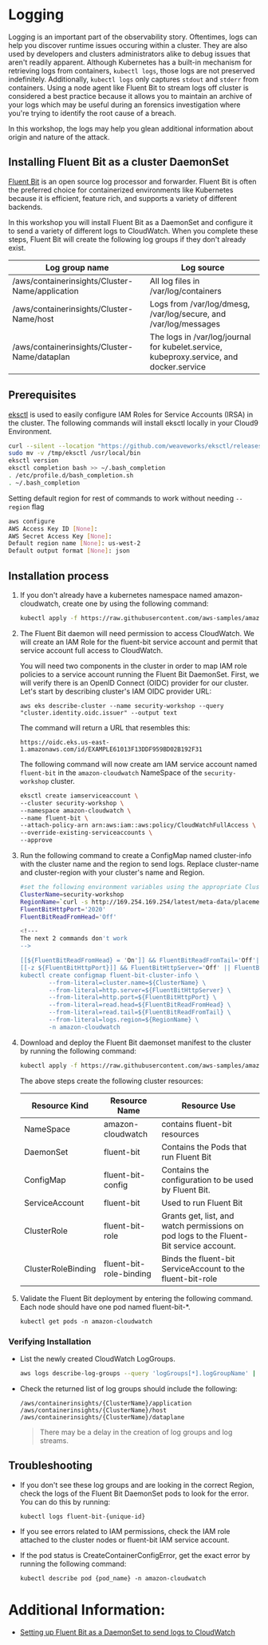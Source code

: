# Logging
Logging is an important part of the observability story. Oftentimes, logs can help you discover runtime issues occuring within a cluster. They are also used by developers and clusters administrators alike to debug issues that aren't readily apparent. Although Kubernetes has a built-in mechanism for retrieving logs from containers, `kubectl logs`, those logs are not preserved indefinitely. Additionally, `kubectl logs` only captures `stdout` and `stderr` from containers. Using a node agent like Fluent Bit to stream logs off cluster is considered a best practice because it allows you to maintain an archive of your logs which may be useful during an forensics investigation where you're trying to identify the root cause of a breach. 

In this workshop, the logs may help you glean additional information about origin and nature of the attack. 

## Installing Fluent Bit as a cluster DaemonSet
[Fluent Bit](https://fluentbit.io/ "Fluent Bit Project") is an open source log processor and forwarder. Fluent Bit is often the preferred choice for containerized environments like Kubernetes because it is efficient, feature rich, and supports a variety of different backends. 

In this workshop you will install Fluent Bit as a DaemonSet and configure it to send a variety of different logs to CloudWatch. When you complete these steps, Fluent Bit will create the following log groups if they don't already exist.

| Log group name                                  | Log source                                                                              |
| ----------------------------------------------- | --------------------------------------------------------------------------------------- |
| /aws/containerinsights/Cluster-Name/application | All log files in /var/log/containers                                                    |
| /aws/containerinsights/Cluster-Name/host        | Logs from /var/log/dmesg, /var/log/secure, and /var/log/messages                        |
| /aws/containerinsights/Cluster-Name/dataplan    | The logs in /var/log/journal for kubelet.service, kubeproxy.service, and docker.service |

## Prerequisites
[eksctl](https://docs.aws.amazon.com/eks/latest/userguide/eksctl.html) is used to easily configure IAM Roles for Service Accounts (IRSA) in the cluster. The following commands will install eksctl locally in your Cloud9 Environment.

```bash
curl --silent --location "https://github.com/weaveworks/eksctl/releases/latest/download/eksctl_$(uname -s)_amd64.tar.gz" | tar xz -C /tmp
sudo mv -v /tmp/eksctl /usr/local/bin
eksctl version
eksctl completion bash >> ~/.bash_completion
. /etc/profile.d/bash_completion.sh
. ~/.bash_completion
```

Setting default region for rest of commands to work without needing `--region` flag 

```bash
aws configure
AWS Access Key ID [None]: 
AWS Secret Access Key [None]: 
Default region name [None]: us-west-2
Default output format [None]: json
```

## Installation process
1. If you don't already have a kubernetes namespace named amazon-cloudwatch, create one by using the following command:

    ```bash
    kubectl apply -f https://raw.githubusercontent.com/aws-samples/amazon-cloudwatch-container-insights/latest/k8s-deployment-manifest-templates/deployment-mode/daemonset/container-insights-monitoring/cloudwatch-namespace.yaml
    ```

<!--- We do not need this step if we create the OIDC endpoint as part of the bootstrapping process -->

2. The Fluent Bit daemon will need permission to access CloudWatch. We will create an IAM Role for the fluent-bit service account and permit that service account full access to CloudWatch.
    
    You will need two components in the cluster in order to map IAM role policies to a service account running the Fluent Bit DaemonSet. First, we will verify there is an OpenID Connect (OIDC) provider for our cluster. Let's start by describing cluster's IAM OIDC provider URL:
    
    `aws eks describe-cluster --name security-workshop --query "cluster.identity.oidc.issuer" --output text`

    The command will return a URL that resembles this: 
    
    ```
    https://oidc.eks.us-east-1.amazonaws.com/id/EXAMPLE61013F13DDF959BD02B192F31
    ```

    The following command will now create am IAM service account named `fluent-bit` in the `amazon-cloudwatch` NameSpace of the `security-workshop` cluster.
    
    ```bash
    eksctl create iamserviceaccount \
    --cluster security-workshop \
    --namespace amazon-cloudwatch \
    --name fluent-bit \
    --attach-policy-arn arn:aws:iam::aws:policy/CloudWatchFullAccess \
    --override-existing-serviceaccounts \
    --approve
    ```

3. Run the following command to create a ConfigMap named cluster-info with the cluster name and the region to send logs. Replace cluster-name and cluster-region with your cluster's name and Region.

    ```bash
    #set the following environment variables using the appropriate ClusterName and RegionName
    ClusterName=security-workshop
    RegionName=`curl -s http://169.254.169.254/latest/meta-data/placement/region`  
    FluentBitHttpPort='2020'
    FluentBitReadFromHead='Off'
    
    <!--- 
    The next 2 commands don't work 
    -->
    
    [[${FluentBitReadFromHead} = 'On']] && FluentBitReadFromTail='Off'|| FluentBitReadFromTail='On'
    [[-z ${FluentBitHttpPort}]] && FluentBitHttpServer='Off' || FluentBitHttpServer='On'
    kubectl create configmap fluent-bit-cluster-info \
            --from-literal=cluster.name=${ClusterName} \
            --from-literal=http.server=${FluentBitHttpServer} \
            --from-literal=http.port=${FluentBitHttpPort} \
            --from-literal=read.head=${FluentBitReadFromHead} \
            --from-literal=read.tail=${FluentBitReadFromTail} \
            --from-literal=logs.region=${RegionName} \
            -n amazon-cloudwatch
    ```

<!--- Set FluentBitHttpPort to 2020 and FluentBitReadFromHead to On -->

4. Download and deploy the Fluent Bit daemonset manifest to the cluster by running the following command:

    ```bash
    kubectl apply -f https://raw.githubusercontent.com/aws-samples/amazon-cloudwatch-container-insights/latest/k8s-deployment-manifest-templates/deployment-mode/daemonset/container-insights-monitoring/fluent-bit/fluent-bit.yaml
    ```
    
    The above steps create the following cluster resources:

    | Resource Kind      | Resource Name           | Resource Use                                                                           |
    | ------------------ | ----------------------- | -------------------------------------------------------------------------------------- |
    | NameSpace          | amazon-cloudwatch       | contains fluent-bit resources                                                          |
    | DaemonSet          | fluent-bit              | Contains the Pods that run Fluent Bit                                                  |
    | ConfigMap          | fluent-bit-config       | Contains the configuration to be used by Fluent Bit.                                   |
    | ServiceAccount     | fluent-bit              | Used to run Fluent Bit                                                                 |
    | ClusterRole        | fluent-bit-role         | Grants get, list, and watch permissions on pod logs to the Fluent-Bit service account. |
    | ClusterRoleBinding | fluent-bit-role-binding | Binds the fluent-bit ServiceAccount to the fluent-bit-role                             |

5. Validate the Fluent Bit deployment by entering the following command. Each node should have one pod named fluent-bit-\*.

    ```
    kubectl get pods -n amazon-cloudwatch
    ```

### Verifying Installation

- List the newly created CloudWatch LogGroups.

    ```bash
    aws logs describe-log-groups --query 'logGroups[*].logGroupName' | grep "container"
    ```

- Check the returned list of log groups should include the following:

    ```
    /aws/containerinsights/{ClusterName}/application
    /aws/containerinsights/{ClusterName}/host
    /aws/containerinsights/{ClusterName}/dataplane
    ```

    > There may be a delay in the creation of log groups and log streams.

## Troubleshooting

- If you don't see these log groups and are looking in the correct Region, check the logs of the Fluent Bit DaemonSet pods to look for the error. You can do this by running: 

    ```
    kubectl logs fluent-bit-{unique-id}
    ```

- If you see errors related to IAM permissions, check the IAM role attached to the cluster nodes or fluent-bit IAM service account.

- If the pod status is CreateContainerConfigError, get the exact error by running the following command:

    ```
    kubectl describe pod {pod_name} -n amazon-cloudwatch
    ```

# Additional Information:

- [Setting up Fluent Bit as a DaemonSet to send logs to CloudWatch](https://docs.aws.amazon.com/AmazonCloudWatch/latest/monitoring/Container-Insights-setup-logs-FluentBit.html)
